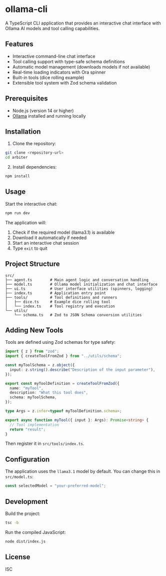 # ollama-cli

A TypeScript CLI application that provides an interactive chat interface with Ollama AI models and tool calling capabilities.

## Features

- Interactive command-line chat interface
- Tool calling support with type-safe schema definitions
- Automatic model management (downloads models if not available)
- Real-time loading indicators with Ora spinner
- Built-in tools (dice rolling example)
- Extensible tool system with Zod schema validation

## Prerequisites

- Node.js (version 14 or higher)
- [Ollama](https://ollama.ai/) installed and running locally

## Installation

1. Clone the repository:
```bash
git clone <repository-url>
cd arbiter
```

2. Install dependencies:
```bash
npm install
```

## Usage

Start the interactive chat:
```bash
npm run dev
```

The application will:
1. Check if the required model (llama3.1) is available
2. Download it automatically if needed
3. Start an interactive chat session
4. Type `exit` to quit

## Project Structure

```
src/
├── agent.ts        # Main agent logic and conversation handling
├── model.ts        # Ollama model initialization and chat interface
├── ui.ts           # User interface utilities (spinners, logging)
├── index.ts        # Application entry point
├── tools/          # Tool definitions and runners
│   ├── dice.ts     # Example dice rolling tool
│   └── index.ts    # Tool registry and execution
└── utils/
    └── schema.ts   # Zod to JSON Schema conversion utilities
```

## Adding New Tools

Tools are defined using Zod schemas for type safety:

```typescript
import { z } from "zod";
import { createToolFromZod } from "../utils/schema";

const myToolSchema = z.object({
  input: z.string().describe("Description of the input parameter"),
});

export const myToolDefinition = createToolFromZod({
  name: "myTool",
  description: "What this tool does",
  schema: myToolSchema,
});

type Args = z.infer<typeof myToolDefinition.schema>;

export async function myTool({ input }: Args): Promise<string> {
  // Tool implementation
  return "result";
}
```

Then register it in `src/tools/index.ts`.

## Configuration

The application uses the `llama3.1` model by default. You can change this in `src/model.ts`:

```typescript
const selectedModel = "your-preferred-model";
```

## Development

Build the project:
```bash
tsc -b
```

Run the compiled JavaScript:
```bash
node dist/index.js
```

## License

ISC
